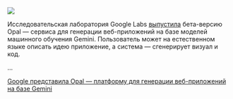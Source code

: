 <!--2025-07-25 14:31:18-->
<div class="yb">
  <div class="rss habr"><img src="https://habrastorage.org/getpro/habr/upload_files/770/3c6/e3c/7703c6e3cfea9da854e42de1b8af29c9.jpg" /><p>Исследовательская лаборатория Google Labs <a href="https://developers.googleblog.com/en/introducing-opal/" rel="noopener noreferrer nofollow">выпустила</a> бета-версию Opal — сервиса для генерации веб-приложений на базе моделей машинного обучения Gemini. Пользователь может на естественном языке описать идею приложение, а система — сгенерирует визуал и код.</p>... <p class="titl"><a href="https://habr.com/ru/news/931174/?utm_source=habrahabr&utm_medium=rss&utm_campaign=931174">Google представила Opal — платформу для генерации веб-приложений на базе Gemini</a></p></div>
</div>
